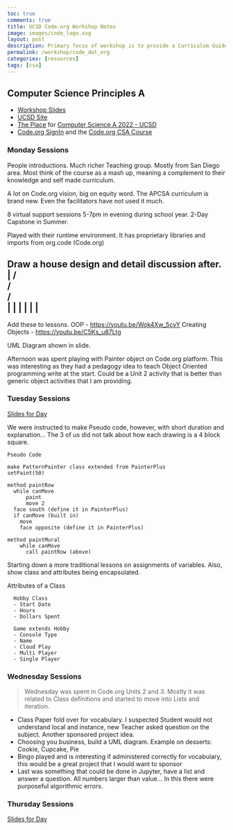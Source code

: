 ```yaml
---
toc: true
comments: true
title: UCSD Code.org Workshop Notes
image: images/code_logo.svg
layout: post
description: Primary focus of workshop is to provide a Curriculum Guide and overview of Code.org materials.  Code.org is a proprietary educational platform.  My philosophy is free and real world tools.  
permalink: /workshop/code_dot_org
categories: [resources]
tags: [csa]
---
```


## Computer Science Principles A
- [Workshop Slides](https://docs.google.com/presentation/d/15uDQfC0Gx-jaKFyQ1klGU4amqpqtqoAwOTSKgWaM8Ig/edit)
- [UCSD Site](https://sites.google.com/ucsd.edu/cs-a-create-uc-san-diego/home?authuser=0)
- [The Place](https://place.fi.ncsu.edu/login/index.php) for [Computer Science A 2022 - UCSD](https://place.fi.ncsu.edu/course/view.php?id=456)
- [Code.org SignIn](https://studio.code.org/users/sign_in) and the [Code.org CSA Course](https://studio.code.org/courses/self-paced-pl-csa-2022)

### Monday Sessions
People introductions.  Much richer Teaching group.  Mostly from San Diego area.  Most think of the course as a mash up, meaning a complement to their knowledge and self made curriculum.

A lot on Code.org vision, big on equity word.  The APCSA curriculum is brand new.  Even the facilitators have not used it much.

8 virtual support sessions 5-7pm in evening during school year. 2-Day Capstone in Summer.

Played with their runtime environment.  It has proprietary libraries and imports from org.code (Code.org)

Draw a house design and detail discussion after.
    |
  /   \
 /     \
/       \
|       |
|       |
|       |
----------

Add these to lessons.
OOP -  https://youtu.be/Wok4Xw_5cyY
Creating Objects - https://youtu.be/C5Ks_u87Ltg

UML Diagram shown in slide.

Afternoon was spent playing with Painter object on Code.org platform.  This was interesting as they had a pedagogy idea to teach Object Oriented programming write at the start.  Could be a Unit 2 activity that is better than generic object activities that I am providing.

### Tuesday Sessions
[Slides for Day](https://docs.google.com/presentation/d/1FatV2I5NjhtzYlMMDMPl7t4PRfxAhQaIfeLh3feFfFQ/edit#slide=id.g12e8fc2c951_0_28)


We were instructed to make Pseudo code, however, with short duration and explanation... The 3 of us did not talk about how each drawing is a 4 block square.

  ```
  Pseudo Code

  make PatternPainter class extended from PainterPlus
  setPaint(50)

  method paintRow
    while canMove
        paint 
        move 2
    face south (define it in PainterPlus)
    if canMove (built in)
      move
      face opposite (define it in PainterPlus)

  method paintMural
      while canMove
        call paintRow (above)

  ```

  Starting down a more traditional lessons on assignments of variables.  Also, show class and attributes being encapsulated.

  
  Attributes of a Class
  ```
    Hobby Class
    - Start Date
    - Hours
    - Dollars Spent

    Game extends Hobby
    - Console Type
    - Name
    - Cloud Play
    - Multi Player
    - Single Player
  ```
  
### Wednesday Sessions
> Wednesday was spent in Code.org Units 2 and 3.  Mostly it was related to Class definitions and started to move into Lists and iteration.  
- Class Paper fold over for vocabulary.  I suspected Student would not understand local and instance, new Teacher asked question on the subject.  Another sponsored project idea.
- Choosing you business, build a UML diagram.  Example on desserts: Cookie, Cupcake, Pie
- Bingo played and is interesting if administered correctly for vocabulary, this would be a great project that I would want to sponsor
- Last was something that could be done in Jupyter, have a list and answer a question.  All numbers larger than value...  In this there were purposeful algorithmic errors.

### Thursday Sessions
[Slides for Day]()

